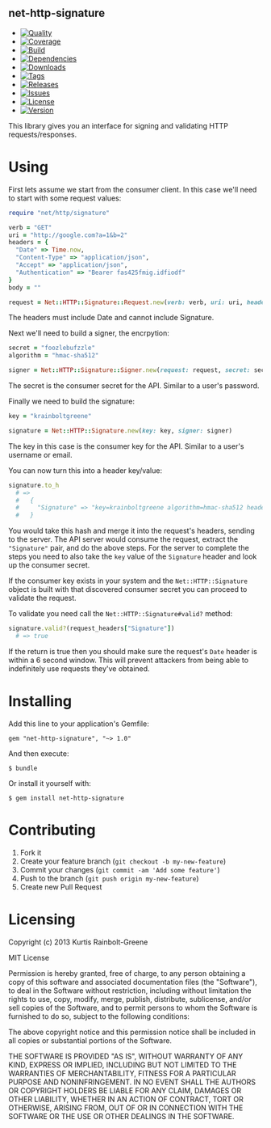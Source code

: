net-http-signature
------------------

  - [![Quality](http://img.shields.io/codeclimate/github/krainboltgreene/net-http-signature.gem.svg?style=flat-square)](https://codeclimate.com/github/krainboltgreene/net-http-signature.gem)
  - [![Coverage](http://img.shields.io/codeclimate/coverage/github/krainboltgreene/net-http-signature.gem.svg?style=flat-square)](https://codeclimate.com/github/krainboltgreene/net-http-signature.gem)
  - [![Build](http://img.shields.io/travis-ci/krainboltgreene/net-http-signature.gem.svg?style=flat-square)](https://travis-ci.org/krainboltgreene/net-http-signature.gem)
  - [![Dependencies](http://img.shields.io/gemnasium/krainboltgreene/net-http-signature.gem.svg?style=flat-square)](https://gemnasium.com/krainboltgreene/net-http-signature.gem)
  - [![Downloads](http://img.shields.io/gem/dtv/net-http-signature.svg?style=flat-square)](https://rubygems.org/gems/net-http-signature)
  - [![Tags](http://img.shields.io/github/tag/krainboltgreene/net-http-signature.gem.svg?style=flat-square)](http://github.com/krainboltgreene/net-http-signature.gem/tags)
  - [![Releases](http://img.shields.io/github/release/krainboltgreene/net-http-signature.gem.svg?style=flat-square)](http://github.com/krainboltgreene/net-http-signature.gem/releases)
  - [![Issues](http://img.shields.io/github/issues/krainboltgreene/net-http-signature.gem.svg?style=flat-square)](http://github.com/krainboltgreene/net-http-signature.gem/issues)
  - [![License](http://img.shields.io/badge/license-MIT-brightgreen.svg?style=flat-square)](http://opensource.org/licenses/MIT)
  - [![Version](http://img.shields.io/gem/v/net-http-signature.svg?style=flat-square)](https://rubygems.org/gems/net-http-signature)

This library gives you an interface for signing and validating HTTP requests/responses.


Using
=====

First lets assume we start from the consumer client. In this case we'll need to start with some request values:

``` ruby
require "net/http/signature"

verb = "GET"
uri = "http://google.com?a=1&b=2"
headers = {
  "Date" => Time.now,
  "Content-Type" => "application/json",
  "Accept" => "application/json",
  "Authentication" => "Bearer fas425fmig.idfiodf"
}
body = ""

request = Net::HTTP::Signature::Request.new(verb: verb, uri: uri, headers: headers, body: body)
```

The headers must include Date and cannot include Signature.

Next we'll need to build a signer, the encrpytion:

``` ruby
secret = "foozlebufzzle"
algorithm = "hmac-sha512"

signer = Net::HTTP::Signature::Signer.new(request: request, secret: secret, algorithm: algorithm)
```

The secret is the consumer secret for the API. Similar to a user's password.

Finally we need to build the signature:

``` ruby
key = "krainboltgreene"

signature = Net::HTTP::Signature.new(key: key, signer: signer)
```

The key in this case is the consumer key for the API. Similar to a user's username or email.

You can now turn this into a header key/value:

``` ruby
signature.to_h
  # =>
  #   {
  #     "Signature" => "key=krainboltgreene algorithm=hmac-sha512 headers=Date,Content-Type,Accept token=06MNzV00902BKawOL5UwhKf9hJUR97RizAtyr6+xhwF94ne0/Uz/MTRRDrJQ\nLdfHyBuuuXEMVYeg24xDcsTaFA==\n"
  #   }
```

You would take this hash and merge it into the request's headers, sending to the server. The API server would consume the request, extract the `"Signature"` pair, and do the above steps. For the server to complete the steps you need to also take the `key` value of the `Signature` header and look up the consumer secret.

If the consumer key exists in your system and the `Net::HTTP::Signature` object is built with that discovered consumer secret you can proceed to validate the request.

To validate you  need call the `Net::HTTP::Signature#valid?` method:

``` ruby
signature.valid?(request_headers["Signature"])
  # => true
```

If the return is true then you should make sure the request's `Date` header is within a 6 second window. This will prevent attackers from being able to indefinitely use requests they've obtained.


Installing
==========

Add this line to your application's Gemfile:

    gem "net-http-signature", "~> 1.0"

And then execute:

    $ bundle

Or install it yourself with:

    $ gem install net-http-signature


Contributing
============

  1. Fork it
  2. Create your feature branch (`git checkout -b my-new-feature`)
  3. Commit your changes (`git commit -am 'Add some feature'`)
  4. Push to the branch (`git push origin my-new-feature`)
  5. Create new Pull Request


Licensing
=========

Copyright (c) 2013 Kurtis Rainbolt-Greene

MIT License

Permission is hereby granted, free of charge, to any person obtaining
a copy of this software and associated documentation files (the
"Software"), to deal in the Software without restriction, including
without limitation the rights to use, copy, modify, merge, publish,
distribute, sublicense, and/or sell copies of the Software, and to
permit persons to whom the Software is furnished to do so, subject to
the following conditions:

The above copyright notice and this permission notice shall be
included in all copies or substantial portions of the Software.

THE SOFTWARE IS PROVIDED "AS IS", WITHOUT WARRANTY OF ANY KIND,
EXPRESS OR IMPLIED, INCLUDING BUT NOT LIMITED TO THE WARRANTIES OF
MERCHANTABILITY, FITNESS FOR A PARTICULAR PURPOSE AND
NONINFRINGEMENT. IN NO EVENT SHALL THE AUTHORS OR COPYRIGHT HOLDERS BE
LIABLE FOR ANY CLAIM, DAMAGES OR OTHER LIABILITY, WHETHER IN AN ACTION
OF CONTRACT, TORT OR OTHERWISE, ARISING FROM, OUT OF OR IN CONNECTION
WITH THE SOFTWARE OR THE USE OR OTHER DEALINGS IN THE SOFTWARE.
